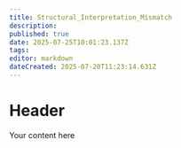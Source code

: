 ```yaml
---
title: Structural_Interpretation_Mismatch
description: 
published: true
date: 2025-07-25T10:01:23.137Z
tags: 
editor: markdown
dateCreated: 2025-07-20T11:23:14.631Z
---
```


# Header
Your content here